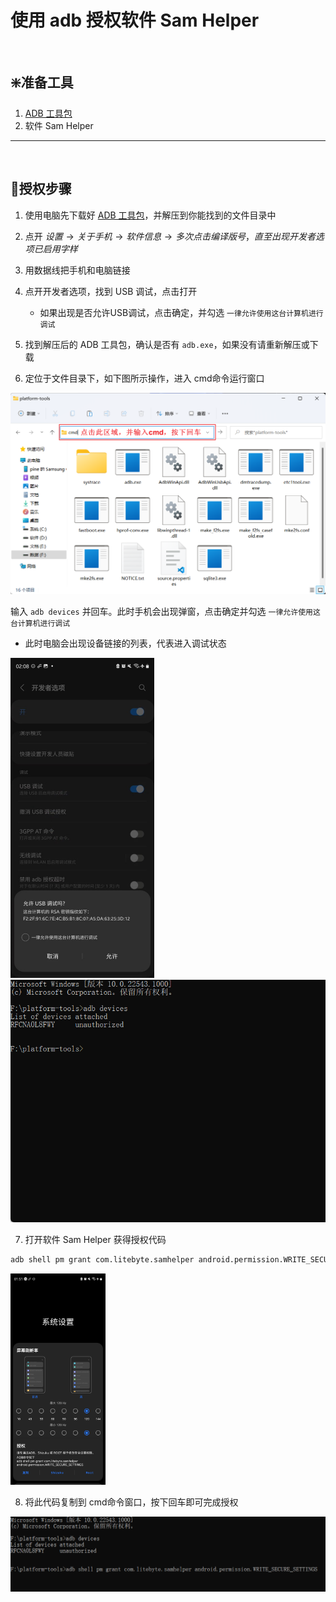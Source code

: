 # 使用 adb 授权软件 Sam Helper<br>
<br>

## ❇️准备工具

1. [ADB 工具包](https://github.com/MagicCD/Authorization-ADB/blob/main/platform-tools/platform-tools.zip)
2. 软件 Sam Helper

***
<br>

## 🌟授权步骤

1. 使用电脑先下载好 [ADB 工具包](https://github.com/MagicCD/Authorization-ADB/blob/main/platform-tools/platform-tools.zip)，并解压到你能找到的文件目录中
2. 点开 $设置 \rightarrow 关于手机 \rightarrow 软件信息 \rightarrow 多次点击编译版号，直至出现开发者选项已启用字样$
3. 用数据线把手机和电脑链接
4. 点开开发者选项，找到 USB 调试，点击打开
   + 如果出现是否允许USB调试，点击确定，并勾选 `一律允许使用这台计算机进行调试`

5. 找到解压后的 ADB 工具包，确认是否有 `adb.exe`，如果没有请重新解压或下载

6. 定位于文件目录下，如下图所示操作，进入 cmd命令运行窗口

<img src="使用 adb 授权 Sam Helper.assets/image-20220209021706475.png" alt="image-20220209021706475" style="zoom:50%;" /> 

<br>

输入 `adb devices` 并回车。此时手机会出现弹窗，点击确定并勾选 `一律允许使用这台计算机进行调试`

+ 此时电脑会出现设备链接的列表，代表进入调试状态

<img src="使用 adb 授权 Sam Helper.assets/Screenshot_20220209020815.jpg" alt="Screenshot_20220209020815" style="zoom: 50%;" /> <img src="使用 adb 授权 Sam Helper.assets/image-20220209022103097.png" alt="image-20220209022103097" style="zoom: 67%;" /><br>



7. 打开软件 Sam Helper 获得授权代码

~~~bash
adb shell pm grant com.litebyte.samhelper android.permission.WRITE_SECURE_SETTINGS
~~~

<img src="使用 adb 授权 Sam Helper.assets/image-20220209015112298.png" alt="image-20220209015112298" style="zoom: 33%;" /> <br>

8. 将此代码复制到 cmd命令窗口，按下回车即可完成授权

<img src="使用 adb 授权 Sam Helper.assets/image-20220209022600103.png" alt="image-20220209022600103" style="zoom:80%;" />
